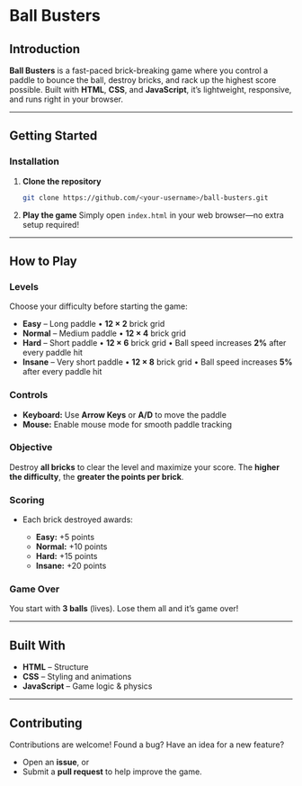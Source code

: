 # Ball Busters

## Introduction

**Ball Busters** is a fast-paced brick-breaking game where you control a paddle to bounce the ball, destroy bricks, and rack up the highest score possible.
Built with **HTML**, **CSS**, and **JavaScript**, it’s lightweight, responsive, and runs right in your browser.

---

## Getting Started

### Installation

1. **Clone the repository**

   ```bash
   git clone https://github.com/<your-username>/ball-busters.git
   ```

2. **Play the game**
   Simply open `index.html` in your web browser—no extra setup required!

---

## How to Play

### Levels

Choose your difficulty before starting the game:

- **Easy** – Long paddle • **12 × 2** brick grid
- **Normal** – Medium paddle • **12 × 4** brick grid
- **Hard** – Short paddle • **12 × 6** brick grid • Ball speed increases **2%** after every paddle hit
- **Insane** – Very short paddle • **12 × 8** brick grid • Ball speed increases **5%** after every paddle hit

### Controls

- **Keyboard:** Use **Arrow Keys** or **A/D** to move the paddle
- **Mouse:** Enable mouse mode for smooth paddle tracking

### Objective

Destroy **all bricks** to clear the level and maximize your score.
The **higher the difficulty**, the **greater the points per brick**.

### Scoring

- Each brick destroyed awards:

  - **Easy:** +5 points
  - **Normal:** +10 points
  - **Hard:** +15 points
  - **Insane:** +20 points

### Game Over

You start with **3 balls** (lives). Lose them all and it’s game over!

---

## Built With

- **HTML** – Structure
- **CSS** – Styling and animations
- **JavaScript** – Game logic & physics

---

## Contributing

Contributions are welcome!
Found a bug? Have an idea for a new feature?

- Open an **issue**, or
- Submit a **pull request** to help improve the game.
